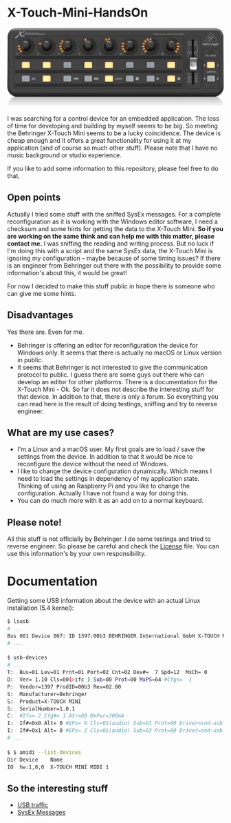 # X-Touch-Mini-HandsOn

![x-touch](docs/img/xtouchmini.png)

I was searching for a control device for an embedded application. The loss of time for developing and building by myself seems to be big. So meeting the Behringer X-Touch Mini seems to be a lucky coincidence. The device is cheap enough and it offers a great functionality for using it at my application (and of course so much other stuff). Please note that I have no music background or studio experience.

If you like to add some information to this repository, please feel free to do that.

## Open points

Actually I tried some stuff with the sniffed SysEx messages. For a complete reconfiguration as it is working with the Windows editor software, I need a checksum and some hints for getting the data to the X-Touch Mini. **So if you are working on the same think and can help me with this matter, please contact me.** I was sniffing the reading and writing process. But no luck if I'm doing this with a script and the same SysEx data, the X-Touch Mini is ignoring my configuration – maybe because of some timing issues? If there is an engineer from Behringer out there with the possibility to provide some information's about this, it would be great!

For now I decided to make this stuff public in hope there is someone who can give me some hints.

## Disadvantages

Yes there are. Even for me.

* Behringer is offering an editor for reconfiguration the device for Windows only. It seems that there is actually no macOS or Linux version in public.
* It seems that Behringer is not interested to give the communication protocol to public. I guess there are some guys out there who can develop an editor for other platforms. There is a documentation for the X-Touch Mini - Ok. So far it does not describe the interesting stuff for that device. In addition to that, there is only a forum. So everything you can read here is the result of doing testings, sniffing and try to reverse engineer.

## What are my use cases?

* I'm a Linux and a macOS user. My first goals are to load / save the settings from the device. In addition to that it would be nice to reconfigure the device without the need of Windows.
* I like to change the device configuration dynamically. Which means I need to load the settings in dependency of my application state. Thinking of using an Raspberry Pi and you like to change the configuration. Actually I have not found a way for doing this.
* You can do much more with it as an add on to a normal keyboard.

## Please note!

All this stuff is not officially by Behringer. I do some testings and tried to reverse engineer. So please be careful and check the [License](LICENSE.md) file. You can use this information's by your own responsibility.

# Documentation

Getting some USB information about the device with an actual Linux installation (5.4 kernel):

```bash
$ lsusb
# ...
Bus 001 Device 007: ID 1397:00b3 BEHRINGER International GmbH X-TOUCH MINI
# ...

$ usb-devices
# ...
T:  Bus=01 Lev=01 Prnt=01 Port=02 Cnt=02 Dev#=  7 Spd=12  MxCh= 0
D:  Ver= 1.10 Cls=00(>ifc ) Sub=00 Prot=00 MxPS=64 #Cfgs=  1
P:  Vendor=1397 ProdID=00b3 Rev=02.00
S:  Manufacturer=Behringer
S:  Product=X-TOUCH MINI
S:  SerialNumber=1.0.1
C:  #Ifs= 2 Cfg#= 1 Atr=80 MxPwr=300mA
I:  If#=0x0 Alt= 0 #EPs= 0 Cls=01(audio) Sub=01 Prot=00 Driver=snd-usb-audio
I:  If#=0x1 Alt= 0 #EPs= 2 Cls=01(audio) Sub=03 Prot=00 Driver=snd-usb-audio
# ...

$ $ amidi --list-devices
Dir Device    Name
IO  hw:1,0,0  X-TOUCH MINI MIDI 1
```

## So the interesting stuff

* [USB traffic](docs/usb_traffic.md)
* [SysEx Messages](docs/sysex_messages.md)
